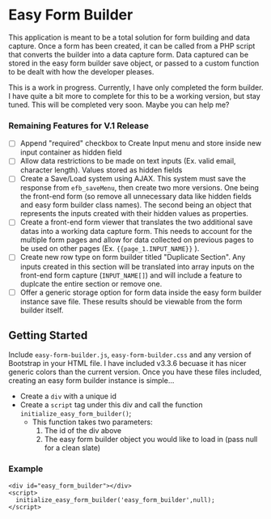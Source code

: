 # Easy Form Builder
This application is meant to be a total solution for form building and data capture. Once a form has been created, it can be called from a PHP script that converts the builder into a data capture form. Data captured can be stored in the easy form builder save object, or passed to a custom function to be dealt with how the developer pleases.

This is a work in progress. Currently, I have only completed the form builder. I have quite a bit more to complete for this to be a working version, but stay tuned. This will be completed very soon. Maybe you can help me?

### Remaining Features for V.1 Release
- [ ] Append "required" checkbox to Create Input menu and store inside new input container as hidden field
- [ ] Allow data restrictions to be made on text inputs (Ex. valid email, character length). Values stored as hidden fields
- [ ] Create a Save/Load system using AJAX. This system must save the response from `efb_saveMenu`, then create two more versions. One being the front-end form (so remove all unnecessary data like hidden fields and easy form builder class names). The second being an object that represents the inputs created with their hidden values as properties.
- [ ] Create a front-end form viewer that translates the two additional save datas into a working data capture form. This needs to account for the multiple form pages and allow for data collected on previous pages to be used on other pages (Ex. `{{page_1.INPUT_NAME}}` ).
- [ ] Create new row type on form builder titled "Duplicate Section". Any inputs created in this section will be translated into array inputs on the front-end form capture (`INPUT_NAME[]`) and will include a feature to duplcate the entire section or remove one.
- [ ] Offer a generic storage option for form  data inside the easy form builder instance save file. These results should be viewable from the form builder itself.

## Getting Started
Include `easy-form-builder.js`, `easy-form-builder.css` and any version of Bootstrap in your HTML file. I have included v3.3.6 becuase it has nicer generic colors than the current version.
Once you have these files included, creating an easy form builder instance is simple...
- Create a `div` with a unique id
- Create a `script` tag under this div and call the function `initialize_easy_form_builder()`;
  - This function takes two parameters:
    1. The id of the div above
    2. The easy form builder object you would like to load in (pass null for a clean slate)
    
### Example
```
<div id="easy_form_builder"></div>
<script>
  initialize_easy_form_builder('easy_form_builder',null);
</script>
```
